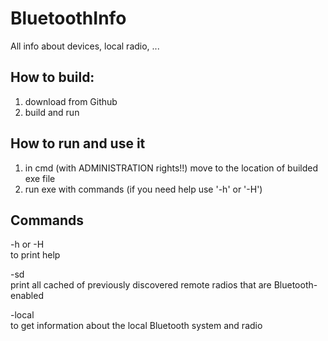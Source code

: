 # BluetoothInfo
All info about devices, local radio, ...

## How to build:
1. download from Github
2. build and run

## How to run and use it
1. in cmd (with ADMINISTRATION rights!!) move to the location of builded exe file
2. run exe with commands (if you need help use '-h' or '-H')

## Commands
-h or -H    
to print help

-sd   
print all cached of previously discovered remote radios that are Bluetooth-enabled

-local   
to get information about the local Bluetooth system and radio
